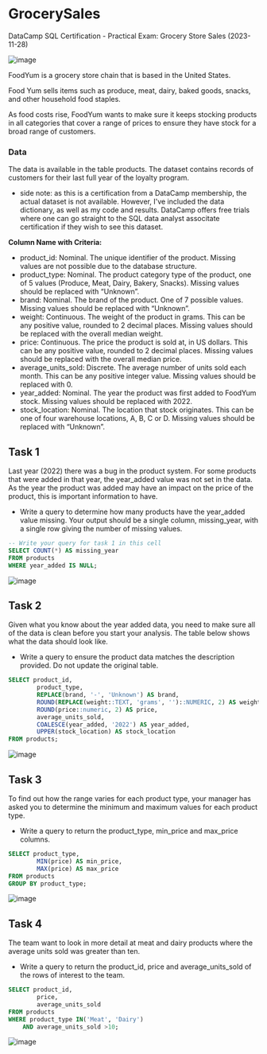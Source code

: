 # GrocerySales 
DataCamp SQL Certification - Practical Exam: Grocery Store Sales (2023-11-28)

![image](https://github.com/user-attachments/assets/f30cc661-943a-44de-b70b-c0a01adf7eb0)

FoodYum is a grocery store chain that is based in the United States.

Food Yum sells items such as produce, meat, dairy, baked goods, snacks, and other household food staples.

As food costs rise, FoodYum wants to make sure it keeps stocking products in all categories that cover a range of prices to ensure they have stock for a broad range of customers.

### Data
The data is available in the table products.  The dataset contains records of customers for their last full year of the loyalty program.
-  side note: as this is a certification from a DataCamp membership, the actual dataset is not available.  However, I've included the data dictionary, as well as my code and results.  DataCamp offers free trials where one can go straight to the SQL data analyst associtate certification if they wish to see this dataset.

**Column Name	with Criteria:**
-  product_id:	Nominal. The unique identifier of the product.  Missing values are not possible due to the database structure.
-  product_type:	Nominal. The product category type of the product, one of 5 values (Produce, Meat, Dairy, Bakery, Snacks).  Missing values should be replaced with “Unknown”.
-  brand:	Nominal. The brand of the product. One of 7 possible values.  Missing values should be replaced with “Unknown”.
- weight:	Continuous. The weight of the product in grams. This can be any positive value, rounded to 2 decimal places.  Missing values should be replaced with the overall median weight.
- price:	Continuous. The price the product is sold at, in US dollars. This can be any positive value, rounded to 2 decimal places.  Missing values should be replaced with the overall median price.
- average_units_sold:	Discrete. The average number of units sold each month. This can be any positive integer value.  Missing values should be replaced with 0.
- year_added:	Nominal. The year the product was first added to FoodYum stock.  Missing values should be replaced with 2022.
- stock_location:	Nominal. The location that stock originates. This can be one of four warehouse locations, A, B, C or D.  Missing values should be replaced with “Unknown”.

## Task 1
Last year (2022) there was a bug in the product system. For some products that were added in that year, the year_added value was not set in the data. As the year the product was added may have an impact on the price of the product, this is important information to have.
-  Write a query to determine how many products have the year_added value missing. Your output should be a single column, missing_year, with a single row giving the number of missing values.
```SQL
-- Write your query for task 1 in this cell
SELECT COUNT(*) AS missing_year
FROM products
WHERE year_added IS NULL;
```
![image](https://github.com/user-attachments/assets/2d8c80ad-d16c-460f-b8f4-c5f16bb9436b)

## Task 2
Given what you know about the year added data, you need to make sure all of the data is clean before you start your analysis. The table below shows what the data should look like.
- Write a query to ensure the product data matches the description provided. Do not update the original table.
```SQL
SELECT product_id, 
		product_type,
		REPLACE(brand, '-', 'Unknown') AS brand,
		ROUND(REPLACE(weight::TEXT, 'grams', '')::NUMERIC, 2) AS weight,
		ROUND(price::numeric, 2) AS price,
		average_units_sold,
		COALESCE(year_added, '2022') AS year_added,
		UPPER(stock_location) AS stock_location
FROM products;
```
![image](https://github.com/user-attachments/assets/9c043a14-9a9f-4036-b31a-6a619bffcf1c)

## Task 3
To find out how the range varies for each product type, your manager has asked you to determine the minimum and maximum values for each product type.
- Write a query to return the product_type, min_price and max_price columns.
```SQL
SELECT product_type,
		MIN(price) AS min_price,
		MAX(price) AS max_price
FROM products
GROUP BY product_type;
```
![image](https://github.com/user-attachments/assets/0d0cc97b-cff2-4d14-9318-30f4443fd7df)

## Task 4
The team want to look in more detail at meat and dairy products where the average units sold was greater than ten.
- Write a query to return the product_id, price and average_units_sold of the rows of interest to the team.
```SQL
SELECT product_id,
		price,
		average_units_sold
FROM products 
WHERE product_type IN('Meat', 'Dairy')
	AND average_units_sold >10;
```
![image](https://github.com/user-attachments/assets/9294c248-d86c-455b-abac-b5571186bd8b)


